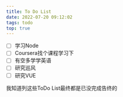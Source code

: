 ```yaml
---
title: To Do List
date: 2022-07-20 09:12:02
tags: todo
top: true
---
```



- [ ] 学习Node
- [ ] Coursera找个课程学习下
- [ ] 有空多学学英语
- [ ] 研究巡风
- [ ] 研究VUE

我知道列这些ToDo List最终都是已没完成告终的
